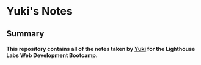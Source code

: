 # Yuki's Notes

## Summary 

#### This repository contains all of the notes taken by [Yuki](https://github.com/shiawase7) for the Lighthouse Labs Web Development Bootcamp.